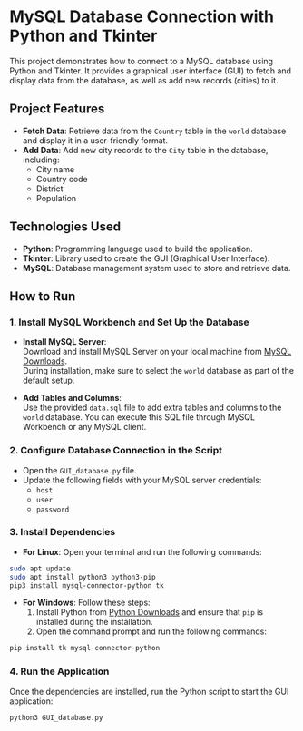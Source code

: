 # MySQL Database Connection with Python and Tkinter

This project demonstrates how to connect to a MySQL database using Python and Tkinter. It provides a graphical user interface (GUI) to fetch and display data from the database, as well as add new records (cities) to it.

## Project Features

- **Fetch Data**: Retrieve data from the `Country` table in the `world` database and display it in a user-friendly format.
- **Add Data**: Add new city records to the `City` table in the database, including:
  - City name
  - Country code
  - District
  - Population

## Technologies Used

- **Python**: Programming language used to build the application.
- **Tkinter**: Library used to create the GUI (Graphical User Interface).
- **MySQL**: Database management system used to store and retrieve data.

## How to Run

### 1. Install MySQL Workbench and Set Up the Database

- **Install MySQL Server**:  
  Download and install MySQL Server on your local machine from [MySQL Downloads](https://dev.mysql.com/downloads/installer/).  
  During installation, make sure to select the `world` database as part of the default setup.

- **Add Tables and Columns**:  
  Use the provided `data.sql` file to add extra tables and columns to the `world` database. You can execute this SQL file through MySQL Workbench or any MySQL client.

### 2. Configure Database Connection in the Script

- Open the `GUI_database.py` file.  
- Update the following fields with your MySQL server credentials:
  - `host`
  - `user`
  - `password`

### 3. Install Dependencies
- **For Linux**: Open your terminal and run the following commands:

```bash
sudo apt update
sudo apt install python3 python3-pip
pip3 install mysql-connector-python tk
```
- **For Windows**: Follow these steps:
  1. Install Python from [Python Downloads](https://www.python.org/downloads/) and ensure that `pip` is installed during the installation.
  2. Open the command prompt and run the following commands:
```bash
pip install tk mysql-connector-python
```
### 4. Run the Application
Once the dependencies are installed, run the Python script to start the GUI application:

```bash
python3 GUI_database.py


